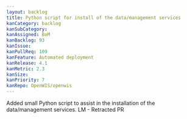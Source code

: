 ```yaml
---
layout: backlog
title: Python script for install of the data/management services
kanCategory: backlog
kanSubCategory:
kanAssigned: BoM
kanBacklog: 93
kanIssue:
kanPullReq: 109
kanFeature: Automated deployment
kanRelease: 4.1
kanMetric: 2.3
kanSize:
kanPriority: 7
kanRepo: OpenWIS/openwis
---
```

Added small Python script to assist in the installation of the data/management services. LM - Retracted PR
